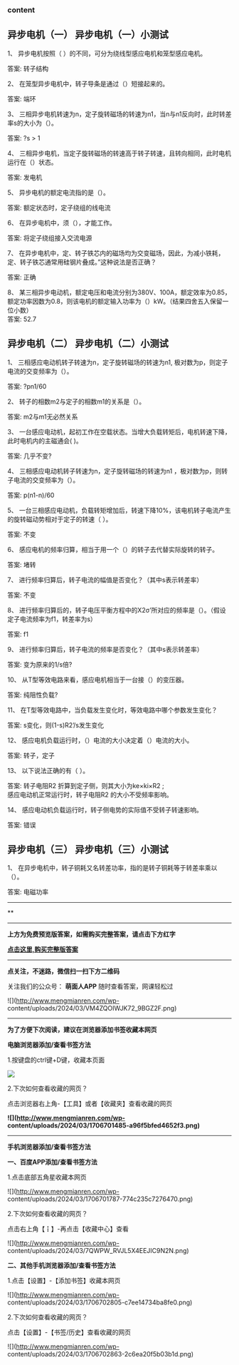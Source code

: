 ### content

## 异步电机（一） 异步电机（一）小测试

1、 异步电机按照（ ）的不同，可分为绕线型感应电机和笼型感应电机。

答案: 转子结构  

2、 在笼型异步电机中，转子导条是通过（）短接起来的。

答案: 端环

3、 三相异步电机转速为n，定子旋转磁场的转速为n1，当n与n1反向时，此时转差率s的大小为（）。

答案: ?s > 1

4、 三相异步电机，当定子旋转磁场的转速高于转子转速，且转向相同，此时电机运行在（）状态。

答案: 发电机

5、 异步电机的额定电流指的是（）。

答案: 额定状态时，定子绕组的线电流

6、 在异步电机中，须（），才能工作。

答案: 将定子绕组接入交流电源

7、 在异步电机中，定、转子铁芯内的磁场均为交变磁场，因此，为减小铁耗，定、转子铁芯通常用硅钢片叠成。”这种说法是否正确？

答案: 正确

8、
某三相异步电动机，额定电压和电流分别为380V、100A，额定效率为0.85，额定功率因数为0.8，则该电机的额定输入功率为（）kW。（结果四舍五入保留一位小数）  
答案: 52.7

## 异步电机（二） 异步电机（二）小测试

1、 三相感应电动机转子转速为n，定子旋转磁场的转速为n1, 极对数为p，则定子电流的交变频率为（）。

答案: ?pn1/60

2、 转子的相数m2与定子的相数m1的关系是（）。

答案: m2与m1无必然关系

3、 一台感应电动机，起初工作在空载状态。当增大负载转矩后，电机转速下降，此时电机内的主磁通会( )。

答案: 几乎不变?

4、 三相感应电动机转子转速为n，定子旋转磁场的转速为n1 ，极对数为p，则转子电流的交变频率为（）。

答案: p(n1-n)/60

5、 一台三相感应电动机，负载转矩增加后，转速下降10%，该电机转子电流产生的旋转磁动势相对于定子的转速（ ）。

答案: 不变

6、 感应电机的频率归算，相当于用一个（）的转子去代替实际旋转的转子。

答案: 堵转

7、 进行频率归算后，转子电流的幅值是否变化？（其中s表示转差率）

答案: 不变

8、 进行频率归算后的，转子电压平衡方程中的X2σ’所对应的频率是（）。（假设定子电流频率为f1，转差率为s）

答案: f1

9、 进行频率归算后，转子电流的频率是否变化？（其中s表示转差率）

答案: 变为原来的1/s倍?

10、 从T型等效电路来看，感应电机相当于一台接（）的变压器。

答案: 纯阻性负载?

11、 在T型等效电路中，当负载发生变化时，等效电路中哪个参数发生变化？

答案: s变化，则(1-s)R2’/s发生变化

12、 感应电机负载运行时，（）电流的大小决定着（）电流的大小。

答案: 转子，定子

13、 以下说法正确的有（ ）。

答案: 转子电阻R2 折算到定子侧，则其大小为ke×ki×R2 ;  
感应电动机正常运行时，转子电阻R2 的大小不受频率影响。

14、 感应电动机负载运行时，转子侧电势的实际值不受转子转速影响。

答案: 错误

## 异步电机（三） 异步电机（三）小测试

1、 在异步电机中，转子铜耗又名转差功率，指的是转子铜耗等于转差率乘以（）。

答案: 电磁功率

* * *

**

* * *

**上方为免费预览版答案，如需购买完整答案，请点击下方红字**

[**点击这里,购买完整版答案**](http://mooc.mengmianren.com/mooc/326659.html)

* * *

**点关注，不迷路，微信扫一扫下方二维码**

关注我们的公众号： **萌面人APP** 随时查看答案，网课轻松过

![](http://www.mengmianren.com/wp-
content/uploads/2024/03/VM4ZQOIWJK72_9BGZ2F.png)

* * *

**为了方便下次阅读，建议在浏览器添加书签收藏本网页**

**电脑浏览器添加/查看书签方法**

1.按键盘的ctrl键+D键，收藏本页面

![](http://www.mengmianren.com/wp-content/uploads/2024/03/AF9T_JKKHAJN.png)

2.下次如何查看收藏的网页？

点击浏览器右上角-【工具】或者【收藏夹】查看收藏的网页

**![](http://www.mengmianren.com/wp-
content/uploads/2024/03/1706701485-a96f5bfed4652f3.png)**

* * *

**手机浏览器添加/查看书签方法**

**一、百度APP添加/查看书签方法**

1.点击底部五角星收藏本网页

![](http://www.mengmianren.com/wp-
content/uploads/2024/03/1706701787-774c235c7276470.png)

2.下次如何查看收藏的网页？

点击右上角【┇】-再点击【收藏中心】查看

![](http://www.mengmianren.com/wp-
content/uploads/2024/03/7QWPW_RVJL5X4EEJIC9N2N.png)

**二、其他手机浏览器添加/查看书签方法**

1.点击【设置】-【添加书签】收藏本网页

![](http://www.mengmianren.com/wp-
content/uploads/2024/03/1706702805-c7ee14734ba8fe0.png)

2.下次如何查看收藏的网页？

点击【设置】-【书签/历史】查看收藏的网页

![](http://www.mengmianren.com/wp-
content/uploads/2024/03/1706702863-2c6ea20f5b03b1d.png)

